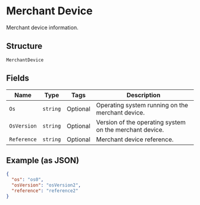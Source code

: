
# Merchant Device

Merchant device information.

## Structure

`MerchantDevice`

## Fields

| Name | Type | Tags | Description |
|  --- | --- | --- | --- |
| `Os` | `string` | Optional | Operating system running on the merchant device. |
| `OsVersion` | `string` | Optional | Version of the operating system on the merchant device. |
| `Reference` | `string` | Optional | Merchant device reference. |

## Example (as JSON)

```json
{
  "os": "os0",
  "osVersion": "osVersion2",
  "reference": "reference2"
}
```

